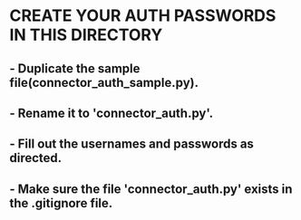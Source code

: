 # CREATE YOUR AUTH PASSWORDS IN THIS DIRECTORY

## - Duplicate the sample file(connector_auth_sample.py).
## - Rename it to 'connector_auth.py'.
## - Fill out the usernames and passwords as directed.
## - Make sure the file 'connector_auth.py' exists in the .gitignore file.